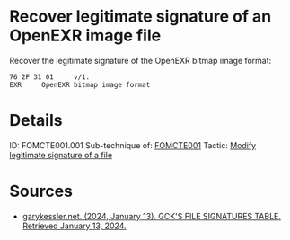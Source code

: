 # Recover legitimate signature of an OpenEXR image file

Recover the legitimate signature of the 	OpenEXR bitmap image format:
```
76 2F 31 01	 	v/1.
EXR	 	OpenEXR bitmap image format
```

# Details
ID: FOMCTE001.001
Sub-technique of: [FOMCTE001](https://github.com/blue101010/FOM/blob/main/tactics/FOMCTE001.md)
Tactic: [Modify legitimate signature of a file](https://github.com/blue101010/FOM/blob/main/techniques/FOMTA001.md)


# Sources 
- [garykessler.net. (2024, January 13). GCK'S FILE SIGNATURES TABLE. Retrieved January 13, 2024.](https://www.garykessler.net/library/file_sigs.html)
